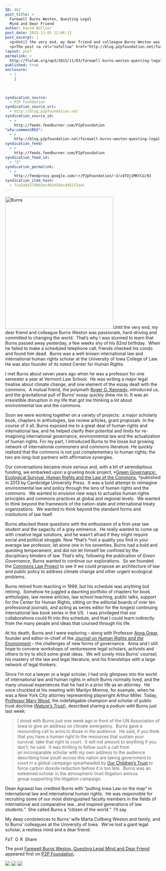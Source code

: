 ```yaml
---
ID: 462
post_title: >
  Farewell Burns Weston, Questing Legal
  Mind and Dear Friend
author: David Bollier
post_date: 2015-11-03 12:06:11
post_excerpt: |
  <p>Until the very end, my dear friend and colleague Burns Weston was passionate, hard-driving and committed to changing the world.&nbsp; That&rsquo;s why I was stunned to learn that Burns passed away yesterday, a few weeks shy of his 82nd birthday.&nbsp; When he failed to make a scheduled telephone call, friends checked his condo and found [&hellip;]</p>
  <p>The post <a rel="nofollow" href="http://blog.p2pfoundation.net/farewell-burns-weston-questing-legal-mind-and-dear-friend/2015/11/03">Farewell Burns Weston, Questing Legal Mind and Dear Friend</a> appeared first on <a rel="nofollow" href="http://blog.p2pfoundation.net/">P2P Foundation</a>.</p>
layout: post
permalink: >
  http://flolab.org/wp3/2015/11/03/farewell-burns-weston-questing-legal-mind-and-dear-friend/
published: true
enclosure:
  - |
    |
        
        
        
syndication_source:
  - P2P Foundation
syndication_source_uri:
  - http://blog.p2pfoundation.net
syndication_source_id:
  - >
    http://feeds.feedburner.com/P2pFoundation
"wfw:commentRSS":
  - >
    http://blog.p2pfoundation.net/farewell-burns-weston-questing-legal-mind-and-dear-friend/2015/11/03/feed
syndication_feed:
  - >
    http://feeds.feedburner.com/P2pFoundation
syndication_feed_id:
  - "2"
syndication_permalink:
  - >
    http://feedproxy.google.com/~r/P2pFoundation/~3/z4TOj1MKYCU/03
syndication_item_hash:
  - fca2a0157dbb3ec402d58acd451f2a4c
---
```

<img class="alignright size-full wp-image-52598" src="http://blog.p2pfoundation.net/wp-content/uploads/Burns.png" alt="Burns" width="350" height="426" />Until the very end, my dear friend and colleague Burns Weston was passionate, hard-driving and committed to changing the world.  That’s why I was stunned to learn that Burns passed away yesterday, a few weeks shy of his 82nd birthday.  When he failed to make a scheduled telephone call, friends checked his condo and found him dead.  Burns was a well-known international law and international human rights scholar at the University of Iowa College of Law.  He was also founder of its noted Center for Human Rights.

I met Burns about seven years ago when he was a professor for one semester a year at Vermont Law School.  He was writing a major legal treatise about climate change, and one element of the essay dealt with the commons.  A mutual friend, the polymath [Roger G. Kennedy,][1] introduced us, and the gravitational pull of Burns’ essay quickly drew me in. It was an irresistible disruption in my life that got me thinking a lot about environmental law and the commons.

Soon we were working together on a variety of projects:  a major scholarly book, chapters in anthologies, law review articles, grant proposals. In the course of it all, Burns exposed me to a great deal of human rights and international law, and he helped clarify their potential and limits for re-imagining international governance, environmental law and the actualization of human rights. For my part, I introduced Burns to the loose but growing network of international commoners and commons literature. He quickly realized that the commons is not just complementary to human rights; the two are long-lost partners with affirmative synergies.

Our conversations became more serious and, with a bit of serendipitous funding, we embarked upon a grueling book project, *[Green Governance:  Ecological Survival, Human Rights and the Law of the Commons][2], *published in 2013 by Cambridge University Press.  It was a bold attempt to reimagine environmental law and policy through the lens of human rights and the commons.  We wanted to envision new ways to actualize human rights principles and commons practices at global and regional levels.  We wanted to think beyond the framework of the nation-state and international treaty organizations.  We wanted to think beyond the standard forms and institutions of law itself.

Burns attacked these questions with the enthusiasm of a first-year law student and the sagacity of a gray eminence.  He really wanted to come up with creative legal solutions, and he wasn’t afraid if they might require social and political struggle. Now *that’s *not a quality you find in your average law professor, let alone one in his seventies. Burns had a bold and questing temperament, and did not let himself be confined by the disciplinary blinders of law. That’s why, following the publication of *Green Governance*, Burns wanted to continue our explorations.  So we founded the [Commons Law Project][3] to see if we could propose an architecture of law and public policy to address climate change and other urgent ecological problems.

Burns retired from teaching in 1999, but his schedule was anything but retiring.  Somehow he juggled a daunting portfolio of chapters for book anthologies, law review articles, law school teaching, public talks, support for the Center for Human Rights, sitting on the editorial boards of over ten professional journals, and acting as series editor for the longest continuing international law book series in the US.  I was privileged that our collaborations could fit into this schedule, and that I could learn indirectly from the many people and ideas that coursed through his life.

At his death, Burns and I were exploring – along with Professor [Anna Grear][4], founder and editor-in-chief of the [*Journal on Human Rights and the Environment*][5] – the challenges of new forms of governance.  Anna and I still hope to convene workshops of venturesome legal scholars, activists and others to try to elicit some great ideas.  We will sorely miss Burns’ counsel, his mastery of the law and legal literature, and his friendships with a large network of legal thinkers.

Since I’m not a lawyer or a legal scholar, I had only glimpses into the world of international law and human rights in which Burns normally lived, and the many unusual experiences that he had in a prior life as an attorney.  He once chuckled at his meeting with Marilyn Monroe, for example, when he was a New York City attorney representing playwright Arthur Miller. Today, [Professor Mary Wood][6], the indefatigable champion and scholar of public trust doctrine ([*Nature’s Trust*][7]), described sharing a podium with Burns just last week:

> I stood with Burns just one week ago in front of the UN Association of Iowa to give an address on climate emergency.  Burns gave a resounding call to arms to those in the audience.  He said, if you think that you have a human right to the resources that sustain your survival, take that right to court.  It will not amount to anything if you don’t, he said.  It was thrilling to follow such a call from an incomparable scholar with my own address to the audience describing how youth across this nation are taking government to court in a global campaign spearheaded by [Our Children’s Trust][8] to force carbon dioxide reduction before it is too late.  Burns was an esteemed scholar in the atmospheric trust litigation amicus group supporting the litigation campaign.

Dean Agrawal has credited Burns with “putting Iowa Law on the map” in international law and international human rights.  He was responsible for recruiting some of our most distinguished faculty members in the fields of international and comparative law…and inspired generations of law students.”  She called Burns a “citizen of the world.”  I’ll say.

My deep condolences to Burns’ wife Marta Cullberg Weston and family, and to Burns’ colleagues at the University of Iowa.  We’ve lost a giant legal scholar, a restless mind and a dear friend.

<a class="a2a_button_facebook" href="http://www.addtoany.com/add_to/facebook?linkurl=http%3A%2F%2Fblog.p2pfoundation.net%2Ffarewell-burns-weston-questing-legal-mind-and-dear-friend%2F2015%2F11%2F03&linkname=Farewell%20Burns%20Weston%2C%20Questing%20Legal%20Mind%20and%20Dear%20Friend" title="Facebook" rel="nofollow"><img src="http://blog.p2pfoundation.net/wp-content/plugins/add-to-any/icons/facebook.png" width="16" height="16" alt="Facebook" /></a><a class="a2a_button_twitter" href="http://www.addtoany.com/add_to/twitter?linkurl=http%3A%2F%2Fblog.p2pfoundation.net%2Ffarewell-burns-weston-questing-legal-mind-and-dear-friend%2F2015%2F11%2F03&linkname=Farewell%20Burns%20Weston%2C%20Questing%20Legal%20Mind%20and%20Dear%20Friend" title="Twitter" rel="nofollow"><img src="http://blog.p2pfoundation.net/wp-content/plugins/add-to-any/icons/twitter.png" width="16" height="16" alt="Twitter" /></a><a class="a2a_button_google_plus" href="http://www.addtoany.com/add_to/google_plus?linkurl=http%3A%2F%2Fblog.p2pfoundation.net%2Ffarewell-burns-weston-questing-legal-mind-and-dear-friend%2F2015%2F11%2F03&linkname=Farewell%20Burns%20Weston%2C%20Questing%20Legal%20Mind%20and%20Dear%20Friend" title="Google+" rel="nofollow"><img src="http://blog.p2pfoundation.net/wp-content/plugins/add-to-any/icons/google_plus.png" width="16" height="16" alt="Google+" /></a><a class="a2a_button_reddit" href="http://www.addtoany.com/add_to/reddit?linkurl=http%3A%2F%2Fblog.p2pfoundation.net%2Ffarewell-burns-weston-questing-legal-mind-and-dear-friend%2F2015%2F11%2F03&linkname=Farewell%20Burns%20Weston%2C%20Questing%20Legal%20Mind%20and%20Dear%20Friend" title="Reddit" rel="nofollow"><img src="http://blog.p2pfoundation.net/wp-content/plugins/add-to-any/icons/reddit.png" width="16" height="16" alt="Reddit" /></a><a class="a2a_dd a2a_target addtoany_share_save" href="https://www.addtoany.com/share#url=http%3A%2F%2Fblog.p2pfoundation.net%2Ffarewell-burns-weston-questing-legal-mind-and-dear-friend%2F2015%2F11%2F03&title=Farewell%20Burns%20Weston%2C%20Questing%20Legal%20Mind%20and%20Dear%20Friend" id="wpa2a_2"><img src="http://blog.p2pfoundation.net/wp-content/plugins/add-to-any/share_save_120_16.png" width="120" height="16" alt="Share" /></a>

The post <a rel="nofollow" href="http://blog.p2pfoundation.net/farewell-burns-weston-questing-legal-mind-and-dear-friend/2015/11/03">Farewell Burns Weston, Questing Legal Mind and Dear Friend</a> appeared first on <a rel="nofollow" href="http://blog.p2pfoundation.net/">P2P Foundation</a>.

<div class="feedflare">
  <a href="http://feeds.feedburner.com/~ff/P2pFoundation?a=z4TOj1MKYCU:QxsDw4d488E:7Q72WNTAKBA"><img src="http://feeds.feedburner.com/~ff/P2pFoundation?d=7Q72WNTAKBA" border="0" /></img></a> <a href="http://feeds.feedburner.com/~ff/P2pFoundation?a=z4TOj1MKYCU:QxsDw4d488E:D7DqB2pKExk"><img src="http://feeds.feedburner.com/~ff/P2pFoundation?i=z4TOj1MKYCU:QxsDw4d488E:D7DqB2pKExk" border="0" /></img></a> <a href="http://feeds.feedburner.com/~ff/P2pFoundation?a=z4TOj1MKYCU:QxsDw4d488E:2mJPEYqXBVI"><img src="http://feeds.feedburner.com/~ff/P2pFoundation?d=2mJPEYqXBVI" border="0" /></img></a>
</div>

<img src="http://feeds.feedburner.com/~r/P2pFoundation/~4/z4TOj1MKYCU" height="1" width="1" alt="" />

 [1]: https://en.wikipedia.org/wiki/Roger_G._Kennedy
 [2]: http://www.cambridge.org/us/academic/subjects/law/environmental-law/green-governance-ecological-survival-human-rights-and-law-commons
 [3]: http://www.commonslawproject.org/
 [4]: http://www.law.cf.ac.uk/contactsandpeople/GrearA1
 [5]: http://www.elgaronline.com/jhre
 [6]: https://law.uoregon.edu/explore/mary-wood
 [7]: http://www.cambridge.org/us/academic/subjects/law/environmental-law/natures-trust-environmental-law-new-ecological-age
 [8]: http://ourchildrenstrust.org/